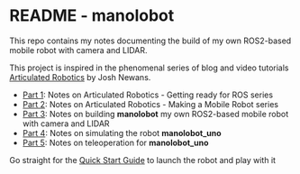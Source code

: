 # README - manolobot

This repo contains my notes documenting the build of my own ROS2-based mobile robot with camera and LIDAR.

This project is inspired in the phenomenal series of blog and video tutorials [Articulated Robotics](https://articulatedrobotics.xyz/) by Josh Newans.

* [Part 1](./Part-1-Getting-ready-ROS2-Aug22-Jan23.md): Notes on Articulated Robotics - Getting ready for ROS series 
* [Part 2](./Part-2-Mobile-Robot-project.md): Notes on Articulated Robotics - Making a Mobile Robot series
* [Part 3](Part-3-manolobot-Nov22.md): Notes on building **manolobot** my own ROS2-based mobile robot with camera and LIDAR
* [Part 4](Part-4-Simulation-Jan23.md): Notes on simulating the robot **manolobot_uno**
* [Part 5](Part-5-Teleoperation-Feb23.md): Notes on teleoperation for **manolobot_uno**

Go straight for the [Quick Start Guide](Quick-start-guide.md) to launch the robot and play with it
